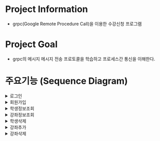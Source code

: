 # Project Information
- grpc(Google Remote Procedure Call)을 이용한 수강신청 프로그램

# Project Goal
- grpc의 메시지 메시지 전송 프로토콜을 학습하고 프로세스간 통신을 이해한다.

# 주요기능 (Sequence Diagram)
<details>
<summary>로그인</summary>
<img width="452" alt="image" src="https://user-images.githubusercontent.com/80161984/226851189-5ae38d75-a75f-4a7d-bc5f-c04091679e06.png">
</details>
<details>
<summary>회원가입</summary>
<img width="452" alt="image" src="https://user-images.githubusercontent.com/80161984/226851318-4ae862d8-8cb9-4fd6-abaa-edf7b1e7c2a2.png">
</details>
<details>
<summary>학생정보조회</summary>
<img width="452" alt="image" src="https://user-images.githubusercontent.com/80161984/226852556-fdbcdfaa-4133-4fd1-a2eb-ac55a130bb38.png"></details>
<details>
<summary>강좌정보조회</summary>
<img width="452" alt="image" src="https://user-images.githubusercontent.com/80161984/226852609-6c24834f-1bdd-495e-a3e9-468715f31e03.png"></details>
<details>
<summary>학생삭제</summary>
<img width="451" alt="image" src="https://user-images.githubusercontent.com/80161984/226852650-9b7abf68-2741-4a72-b433-eb2a86e8d9b9.png"></details>
<details>
<summary>강좌추가</summary>
<img width="452" alt="image" src="https://user-images.githubusercontent.com/80161984/226852682-d560e137-8e37-4ff3-8eec-7b2002d1013b.png"></details>
<details>
<summary>강좌삭제</summary>
<img width="452" alt="image" src="https://user-images.githubusercontent.com/80161984/226852837-77729e49-bcce-43a7-aa08-a6ed8de5c963.png">
<details>
<summary>수강신청</summary>
<img width="452" alt="image" src="https://user-images.githubusercontent.com/80161984/226852883-c76bc87e-4950-4c1a-88d7-9b5542677846.png">
</details>
